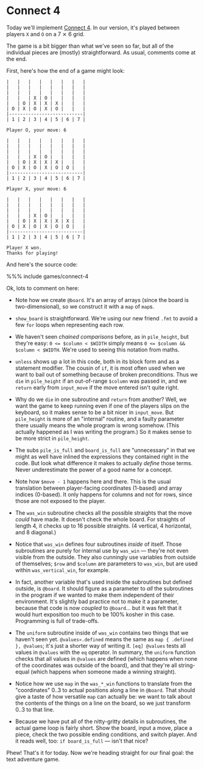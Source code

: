 # Connect 4

Today we'll implement [Connect 4](http://en.wikipedia.org/wiki/Connect_4). In our version, it's played between players `X` and `O` on a 7 ⨯ 6 grid.

The game is a bit bigger than what we've seen so far, but all of the individual pieces are (mostly) straightforward. As usual, comments come at the end.

First, here's how the end of a game might look:

    |   |   |   |   |   |   |   |
    |   |   |   |   |   |   |   |
    |   |   |   |   |   |   |   |
    |   |   | X | O |   |   |   |
    |   | O | X | X | X |   |   |
    | O | X | O | X | O |   |   |
    |---------------------------|
    | 1 | 2 | 3 | 4 | 5 | 6 | 7 |
    
    Player O, your move: 6
    
    |   |   |   |   |   |   |   |
    |   |   |   |   |   |   |   |
    |   |   |   |   |   |   |   |
    |   |   | X | O |   |   |   |
    |   | O | X | X | X |   |   |
    | O | X | O | X | O | O |   |
    |---------------------------|
    | 1 | 2 | 3 | 4 | 5 | 6 | 7 |
    
    Player X, your move: 6
    
    |   |   |   |   |   |   |   |
    |   |   |   |   |   |   |   |
    |   |   |   |   |   |   |   |
    |   |   | X | O |   |   |   |
    |   | O | X | X | X | X |   |
    | O | X | O | X | O | O |   |
    |---------------------------|
    | 1 | 2 | 3 | 4 | 5 | 6 | 7 |
    
    Player X won.
    Thanks for playing!

And here's the source code:

%%% include games/connect-4

Ok, lots to comment on here:

* Note how we create `@board`. It's an array of arrays (since the board is two-dimensional), so we construct it with a `map` of `map`s.

* `show_board` is straightforward. We're using our new friend `.fmt` to avoid a few `for` loops when representing each row.

* We haven't seen *chained comparisons* before, as in `pile_height`, but they're easy: `0 <= $column < $WIDTH` simply means `0 <= $column && $column < $WIDTH`. We're used to seeing this notation from maths.

* `unless` shows up a lot in this code, both in its block form and as a statement modifier. The cousin of `if`, it is most often used when we want to bail out of something because of broken preconditions. Thus we `die` in `pile_height` if an out-of-range `$column` was passed in, and we `return` early from `input_move` if the move entered isn't quite right.

* Why do we `die` in one subroutine and `return` from another? Well, we want the game to keep running even if one of the players slips on the keyboard, so it makes sense to be a bit nicer in `input_move`. But `pile_height` is more of an "internal" routine, and a faulty parameter there usually means the whole program is wrong somehow. (This actually happened as I was writing the program.) So it makes sense to be more strict in `pile_height`.

* The subs `pile_is_full` and `board_is_full` are "unnecessary" in that we might as well have inlined the expressions they contained right in the code. But look what difference it makes to actually *define* those terms. Never underestimate the power of a good name for a concept.

* Note how `$move - 1` happens here and there. This is the usual translation between player-facing coordinates (1-based) and array indices (0-based). It only happens for columns and not for rows, since those are not exposed to the player.

* The `was_win` subroutine checks all the possible straights that the move *could* have made. It doesn't check the whole board. For straights of length 4, it checks up to 16 possible straights. (4 vertical, 4 horizontal, and 8 diagonal.)

* Notice that `was_win` defines four subroutines *inside* of itself. Those subroutines are purely for internal use by `was_win` &mdash; they're not even visible from the outside. They also cunningly use variables from outside of themselves; `$row` and `$column` are parameters to `was_win`, but are used within `was_vertical_win`, for example.

* In fact, another variable that's used inside the subroutines but defined outside, is `@board`. It should figure as a parameter to *all* the subroutines in the program if we wanted to make them independent of their environment. It's slightly bad practice not to make it a parameter, because that code is now *coupled* to `@board`... but it was felt that it would hurt exposition too much to be 100% kosher in this case. Programming is full of trade-offs.

* The `uniform` subroutine inside of `was_win` contains two things that we haven't seen yet. `@values».defined` means the same as `map { .defined }, @values`; it's just a shorter way of writing it. `[eq] @values` tests all values in `@values` with the `eq` operator. In summary, the `uniform` function checks that all values in `@values` are defined (which happens when none of the coordinates was outside of the board), and that they're all string-equal (which happens when someone made a winning straight).

* Notice how we use `map` in the `was_*_win` functions to translate from the "coordinates" 0..3 to actual positions along a line in `@board`. That should give a taste of how versatile `map` can actually be: we want to talk about the contents of the things on a line on the board, so we just transform 0..3 to that line.

* Because we have put all of the nitty-gritty details in subroutines, the actual game loop is fairly short. Show the board, input a move, place a piece, check the two possible ending conditions, and switch player. And it reads well, too: `if board_is_full` &mdash; isn't that nice?

Phew! That's it for today. Now we're heading straight for our final goal: the text adventure game.
